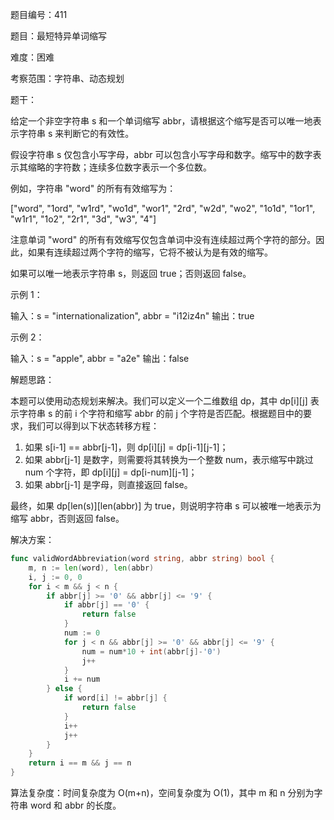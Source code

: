 题目编号：411

题目：最短特异单词缩写

难度：困难

考察范围：字符串、动态规划

题干：

给定一个非空字符串 s 和一个单词缩写 abbr，请根据这个缩写是否可以唯一地表示字符串 s 来判断它的有效性。

假设字符串 s 仅包含小写字母，abbr 可以包含小写字母和数字。缩写中的数字表示其缩略的字符数；连续多位数字表示一个多位数。

例如，字符串 "word" 的所有有效缩写为：

["word", "1ord", "w1rd", "wo1d", "wor1", "2rd", "w2d", "wo2", "1o1d", "1or1", "w1r1", "1o2", "2r1", "3d", "w3", "4"]

注意单词 "word" 的所有有效缩写仅包含单词中没有连续超过两个字符的部分。因此，如果有连续超过两个字符的缩写，它将不被认为是有效的缩写。

如果可以唯一地表示字符串 s，则返回 true；否则返回 false。

示例 1：

输入：s = "internationalization", abbr = "i12iz4n"
输出：true

示例 2：

输入：s = "apple", abbr = "a2e"
输出：false

解题思路：

本题可以使用动态规划来解决。我们可以定义一个二维数组 dp，其中 dp[i][j] 表示字符串 s 的前 i 个字符和缩写 abbr 的前 j 个字符是否匹配。根据题目中的要求，我们可以得到以下状态转移方程：

1. 如果 s[i-1] == abbr[j-1]，则 dp[i][j] = dp[i-1][j-1]；
2. 如果 abbr[j-1] 是数字，则需要将其转换为一个整数 num，表示缩写中跳过 num 个字符，即 dp[i][j] = dp[i-num][j-1]；
3. 如果 abbr[j-1] 是字母，则直接返回 false。

最终，如果 dp[len(s)][len(abbr)] 为 true，则说明字符串 s 可以被唯一地表示为缩写 abbr，否则返回 false。

解决方案：

```go
func validWordAbbreviation(word string, abbr string) bool {
    m, n := len(word), len(abbr)
    i, j := 0, 0
    for i < m && j < n {
        if abbr[j] >= '0' && abbr[j] <= '9' {
            if abbr[j] == '0' {
                return false
            }
            num := 0
            for j < n && abbr[j] >= '0' && abbr[j] <= '9' {
                num = num*10 + int(abbr[j]-'0')
                j++
            }
            i += num
        } else {
            if word[i] != abbr[j] {
                return false
            }
            i++
            j++
        }
    }
    return i == m && j == n
}
```

算法复杂度：时间复杂度为 O(m+n)，空间复杂度为 O(1)，其中 m 和 n 分别为字符串 word 和 abbr 的长度。